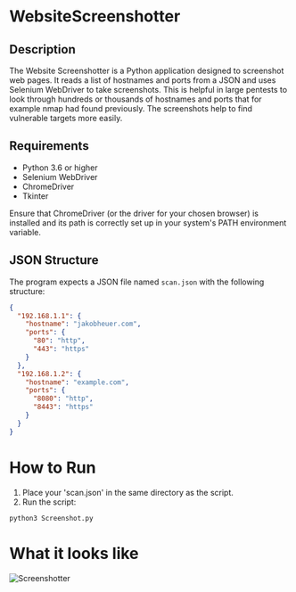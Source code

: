 # WebsiteScreenshotter
## Description
The Website Screenshotter is a Python application designed to screenshot web pages. It reads a list of hostnames and ports from a JSON and uses Selenium WebDriver to take screenshots. 
This is helpful in large pentests to look through hundreds or thousands of hostnames and ports that for example nmap had found previously. The screenshots help to find vulnerable targets more easily.

## Requirements
- Python 3.6 or higher
- Selenium WebDriver
- ChromeDriver
- Tkinter

Ensure that ChromeDriver (or the driver for your chosen browser) is installed and its path is correctly set up in your system's PATH environment variable.

## JSON Structure

The program expects a JSON file named `scan.json` with the following structure:

```json
{
  "192.168.1.1": {
    "hostname": "jakobheuer.com",
    "ports": {
      "80": "http",
      "443": "https"
    }
  },
  "192.168.1.2": {
    "hostname": "example.com",
    "ports": {
      "8080": "http",
      "8443": "https"
    }
  }
}
```

# How to Run
1. Place your 'scan.json' in the same directory as the script.
2. Run the script:
```
python3 Screenshot.py
```
# What it looks like
![Screenshotter](https://github.com/jakobheuer/WebsiteScreenshotter/assets/45359957/07d62636-52fc-4ce9-bb3d-e097891525d3)


